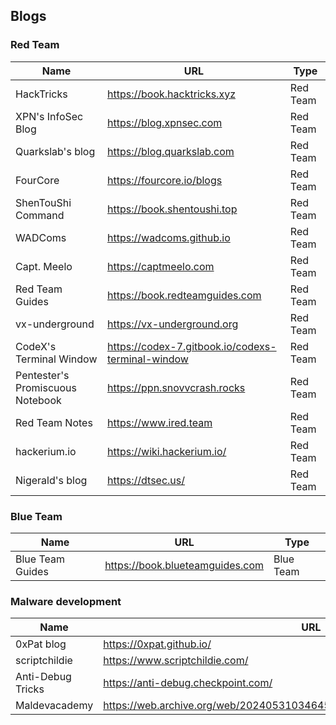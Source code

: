 ## Blogs

### Red Team

| Name                             | URL                                               | Type     |
| -------------------------------- | ------------------------------------------------- | -------- |
| HackTricks                       | https://book.hacktricks.xyz                       | Red Team |
| XPN's InfoSec Blog               | https://blog.xpnsec.com                           | Red Team |
| Quarkslab's blog                 | https://blog.quarkslab.com                        | Red Team |
| FourCore                         | https://fourcore.io/blogs                         | Red Team |
| ShenTouShi Command               | https://book.shentoushi.top                       | Red Team |
| WADComs                          | https://wadcoms.github.io                         | Red Team |
| Capt. Meelo                      | https://captmeelo.com                             | Red Team |
| Red Team Guides                  | https://book.redteamguides.com                    | Red Team |
| vx-underground                   | https://vx-underground.org                        | Red Team |
| CodeX's Terminal Window          | https://codex-7.gitbook.io/codexs-terminal-window | Red Team |
| Pentester's Promiscuous Notebook | https://ppn.snovvcrash.rocks                      | Red Team |
| Red Team Notes                   | https://www.ired.team                             | Red Team |
| hackerium.io                     | https://wiki.hackerium.io/                        | Red Team |
| Nigerald's blog                  | https://dtsec.us/                                 | Red Team |

### Blue Team

| Name             | URL                             | Type      |
| ---------------- | ------------------------------- | --------- |
| Blue Team Guides | https://book.blueteamguides.com | Blue Team |

### Malware development

| Name              | URL                                                          | Type   |
| ----------------- | ------------------------------------------------------------ | ------ |
| 0xPat blog        | https://0xpat.github.io/                                     |        |
| scriptchildie     | https://www.scriptchildie.com/                               | Golang |
| Anti-Debug Tricks | https://anti-debug.checkpoint.com/                           |        |
| Maldevacademy     | https://web.archive.org/web/20240531034645/https://cmn.cool/docs/Maldevacademy | C/C++  |
